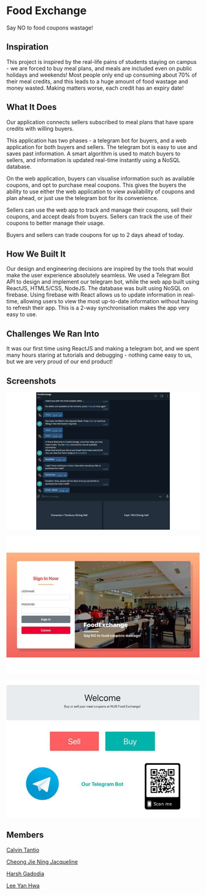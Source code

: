 # Food Exchange

Say NO to food coupons wastage!

## Inspiration

This project is inspired by the real-life pains of students staying on campus - we are forced to buy meal plans, and meals are included even on public holidays and weekends! Most people only end up consuming about 70% of their meal credits, and this leads to a huge amount of food wastage and money wasted. Making matters worse, each credit has an expiry date!

## What It Does

Our application connects sellers subscribed to meal plans that have spare credits with willing buyers.

This application has two phases - a telegram bot for buyers, and a web application for both buyers and sellers. The telegram bot is easy to use and saves past information. A smart algorithm is used to match buyers to sellers, and information is updated real-time instantly using a NoSQL database.

On the web application, buyers can visualise information such as available coupons, and opt to purchase meal coupons. This gives the buyers the ability to use either the web application to view availability of coupons and plan ahead, or just use the telegram bot for its convenience.

Sellers can use the web app to track and manage their coupons, sell their coupons, and accept deals from buyers. Sellers can track the use of their coupons to better manage their usage.

Buyers and sellers can trade coupons for up to 2 days ahead of today.

## How We Built It

Our design and engineering decisions are inspired by the tools that would make the user experience absolutely seamless. We used a Telegram Bot API to design and implement our telegram bot, while the web app built using ReactJS, HTML5/CSS, NodeJS. The database was built using NoSQL on firebase. Using firebase with React allows us to update information in real-time, allowing users to view the most up-to-date information without having to refresh their app. This is a 2-way synchronisation makes the app very easy to use.

## Challenges We Ran Into

It was our first time using ReactJS and making a telegram bot, and we spent many hours staring at tutorials and debugging - nothing came easy to us, but we are very proud of our end product!

## Screenshots

<p align="center">
  <img width="600" src="https://github.com/CT15/FoodExchange/blob/master/screenshots/screenshot1.jpg">
</p>

<p align="center">
  <img width="600" src="https://github.com/CT15/FoodExchange/blob/master/screenshots/screenshot2.jpg">
</p>

<p align="center">
  <img width="600" src="https://github.com/CT15/FoodExchange/blob/master/screenshots/screenshot3.jpg">
</p>

## Members

[Calvin Tantio](https://github.com/CT15)

[Cheong Jie Ning Jacqueline](https://github.com/Aquarinte)

[Harsh Gadodia](https://github.com/harshgadodia)

[Lee Yan Hwa](https://github.com/leeyh20)
